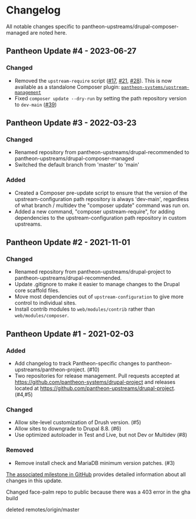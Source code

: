 # Changelog

All notable changes specific to pantheon-upstreams/drupal-composer-managed are noted here.

## Pantheon Update #4 - 2023-06-27

### Changed

- Removed the `upstream-require` script ([#17](https://github.com/pantheon-systems/drupal-composer-managed/pull/17), [#21](https://github.com/pantheon-systems/drupal-composer-managed/pull/21), [#28](https://github.com/pantheon-systems/drupal-composer-managed/pull/28)). This is now available as a standalone Composer plugin: [`pantheon-systems/upstream-management`](https://packagist.org/packages/pantheon-systems/upstream-management)
- Fixed `composer update --dry-run` by setting the path repository version to `dev-main` ([#39](https://github.com/pantheon-systems/drupal-composer-managed/pull/39))


## Pantheon Update #3 - 2022-03-23

### Changed

- Renamed repository from pantheon-upstreams/drupal-recommended to pantheon-upstreams/drupal-composer-managed
- Switched the default branch from 'master' to 'main'

### Added

- Created a Composer pre-update script to ensure that the version of the upstream-configuration path repository is always 'dev-main', regardless of what branch / multidev the "composer update" command was run on.
- Added a new command, "composer upstream-require", for adding dependencies to the upstream-configuration path repository in custom upstreams.


## Pantheon Update #2 - 2021-11-01

### Changed

- Renamed repository from pantheon-upstreams/drupal-project to pantheon-upstreams/drupal-recommended.
- Update .gitignore to make it easier to manage changes to the Drupal core scaffold files.
- Move most dependencies out of `upstream-configuration` to give more control to individual sites.
- Install contrib modules to `web/modules/contrib` rather than `web/modules/composer`.


## Pantheon Update #1 - 2021-02-03

### Added

- Add changelog to track Pantheon-specific changes to pantheon-upstreams/pantheon-project. (#10)
- Two repositories for release management. Pull requests accepted at https://github.com/pantheon-systems/drupal-project and releases located at https://github.com/pantheon-upstreams/drupal-project. (#4,#5)



### Changed

- Allow site-level customization of Drush version. (#5)
- Allow sites to downgrade to Drupal 8.8.  (#6)
- Use optimized autoloader in Test and Live, but not Dev or Multidev (#8)



### Removed

- Remove install check and MariaDB minimum version patches. (#3)

[The associated milestone in GitHub](https://github.com/pantheon-systems/drupal-project/milestone/1?closed=1) provides detailed information about all changes in this update.

Changed face-palm repo to public because there was a 403 error in the gha build

deleted remotes/origin/master